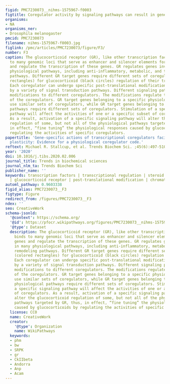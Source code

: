 ```yaml
---
figid: PMC7230073__nihms-1575967-f0003
figtitle: Coregulator activity by signaling pathways can result in gene-specific effects
organisms:
- NA
organisms_ner:
- Drosophila melanogaster
pmcid: PMC7230073
filename: nihms-1575967-f0003.jpg
figlink: /pmc/articles/PMC7230073/figure/F3/
number: F3
caption: The glucocorticoid receptor (GR), like other transcription factors, binds
  to many genomic loci that serve as enhancer and silencer elements for specific genes
  and regulate the transcription of these genes. GR regulates genes involved in many
  physiological pathways, including anti-inflammatory, metabolic, and tissue remodeling
  pathways. Different GR target genes require different sets of coregulators (colored
  rectangles) for glucocorticoid (black circles) regulation of their transcription.
  Each coregulator can undergo specific post-translational modifications (PTM) controlled
  by a variety of signal transduction pathways. Different signaling pathways control
  modifications to different coregulators. The modifications regulate the activities
  of the coregulators. GR target genes belonging to a specific physiological pathway
  use similar sets of coregulators, while GR target genes belonging to different physiological
  pathways require different sets of coregulators. Stimulation of a specific signaling
  pathway will affect the activities of one or a specific subset of coregulators.
  As a result, activation of a specific signaling pathway will alter the glucocorticoid
  regulation of some, but not all of the physiological pathways targeted by GR, thus,
  in effect, “fine tuning” the physiological responses caused by glucocorticoids by
  regulating the activities of specific coregulators.
papertitle: 'Gene-specific actions of transcriptional coregulators facilitate physiological
  plasticity: Evidence for a physiological coregulator code.'
reftext: Michael R. Stallcup, et al. Trends Biochem Sci. ;45(6):497-510.
year: '2020'
doi: 10.1016/j.tibs.2020.02.006
journal_title: Trends in biochemical sciences
journal_nlm_ta: Trends Biochem Sci
publisher_name: ''
keywords: transcription factors | transcriptional regulation | steroid hormone receptors
  | glucocorticoid receptor | post-translational modification | chromatin
automl_pathway: 0.9603338
figid_alias: PMC7230073__F3
figtype: Figure
redirect_from: /figures/PMC7230073__F3
ndex: ''
seo: CreativeWork
schema-jsonld:
  '@context': https://schema.org/
  '@id': https://pfocr.wikipathways.org/figures/PMC7230073__nihms-1575967-f0003.html
  '@type': Dataset
  description: The glucocorticoid receptor (GR), like other transcription factors,
    binds to many genomic loci that serve as enhancer and silencer elements for specific
    genes and regulate the transcription of these genes. GR regulates genes involved
    in many physiological pathways, including anti-inflammatory, metabolic, and tissue
    remodeling pathways. Different GR target genes require different sets of coregulators
    (colored rectangles) for glucocorticoid (black circles) regulation of their transcription.
    Each coregulator can undergo specific post-translational modifications (PTM) controlled
    by a variety of signal transduction pathways. Different signaling pathways control
    modifications to different coregulators. The modifications regulate the activities
    of the coregulators. GR target genes belonging to a specific physiological pathway
    use similar sets of coregulators, while GR target genes belonging to different
    physiological pathways require different sets of coregulators. Stimulation of
    a specific signaling pathway will affect the activities of one or a specific subset
    of coregulators. As a result, activation of a specific signaling pathway will
    alter the glucocorticoid regulation of some, but not all of the physiological
    pathways targeted by GR, thus, in effect, “fine tuning” the physiological responses
    caused by glucocorticoids by regulating the activities of specific coregulators.
  license: CC0
  name: CreativeWork
  creator:
    '@type': Organization
    name: WikiPathways
  keywords:
  - phm
  - bw
  - SRPK
  - gr
  - CkIIbeta
  - Andorra
  - Anp
  - Acam
---
```

